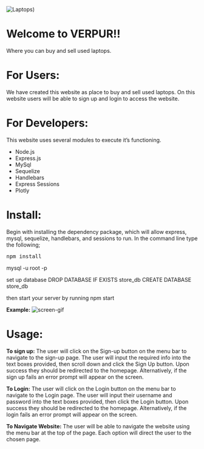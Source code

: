 ![Laptops](./images/alllaptops-background.png))
 
# Welcome to VERPUR!!
Where you can buy and sell used laptops.

# For Users:
We have created this website as place to buy and sell used laptops.  On this website users will be able to sign up and login to access the website.

# For Developers:
This website uses several modules to execute it’s functioning.
* Node.js
* Express.js
* MySql
* Sequelize
* Handlebars
* Express Sessions
* Plotly


# Install:
Begin with installing the dependency package, which will allow express, mysql, sequelize, handlebars, and sessions to run. In the command line type the following;

<kbd>npm install</kbd>

<kdb>mysql -u root -p</kdb>

set up database
<kdb>DROP DATABASE IF EXISTS store_db</kdb>
<kdb>CREATE DATABASE store_db</kdb>

then start your server by running
<kdb>npm start</kdb>

**Example:**
![screen-gif](./images/install.gif)


# Usage:

**To sign up:** The user will click on the Sign-up button on the menu bar to navigate to the sign-up page.   The user will input the required info into the text boxes provided, then scroll down and click the Sign Up button.  Upon success they should be redirected to the homepage.  Alternatively, if the sign up fails an error prompt will appear on the screen.

**To Login:** The user will click on the Login button on the menu bar to navigate to the Login page.  The user will input their username and password into the text boxes provided, then click the Login button.  Upon success they should be redirected to the homepage.  Alternatively, if the login fails an error prompt will appear on the screen.

**To Navigate Website:**  The user will be able to navigate the website using the menu bar at the top of the page.  Each option will direct the user to the chosen page.




